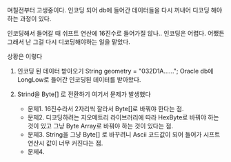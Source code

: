
며칠전부터 고생중이다.
인코딩 되어 db에 들어간 데이터들을 다시 꺼내어 디코딩 해야하는 과정이 있다.

인코딩해서 들어갈 때 쉬프트 연산에 16진수로 들어가질 않나.. 인코딩은 어렵다.
어쨌든 그래서 난 그걸 다시 디코딩해야하는 일을 맡았다.

상황은 이렇다

1. 인코딩 된 데이터 받아오기
String geometry = "032D1A......"; 
Oracle db에 LongLow로 들어간 인코딩된 데이터를 받아왔다.

2.  Strind을 Byte[] 로 전환하기
여기서 문제가 발생했다
    - 문제1. 16진수라서 2자리씩 잘라서 Byte[]로 바꿔야 한다는 점.
    - 문제2. 디코딩하려는 지오메트리 라이브러리에 따라 HexByte로 바꿔야 하는 것이 있고 그냥 Byte Array로 바꿔야 하는 것이 있다는 점.
    - 문제3. String을 그냥 Byte[] 로 바꾸려니 Ascii 코드값이 되어 들어가 시프트 연산시 값이 너무 커진다는 점.
    - 문제4. 